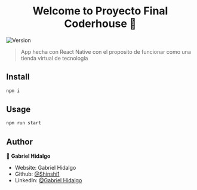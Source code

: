 <h1 align="center">Welcome to Proyecto Final Coderhouse 👋</h1>
<p>
  <img alt="Version" src="https://img.shields.io/badge/version-1.0.0-blue.svg?cacheSeconds=2592000" />
</p>

> App hecha con React Native con el proposito de funcionar como una tienda virtual de tecnología

## Install

```sh
npm i
```

## Usage

```sh
npm run start
```

## Author

👤 **Gabriel Hidalgo**

* Website: Gabriel Hidalgo
* Github: [@Shinshi1](https://github.com/Shinshi1)
* LinkedIn: [@Gabriel Hidalgo](https://linkedin.com/in/gabriel-hidalgo-developer/)